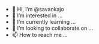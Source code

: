- 👋 Hi, I’m @savankajo
- 👀 I’m interested in ...
- 🌱 I’m currently learning ...
- 💞️ I’m looking to collaborate on ...
- 📫 How to reach me ...

<!---
savankajo/savankajo is a ✨ special ✨ repository because its `README.md` (this file) appears on your GitHub profile.
You can click the Preview link to take a look at your changes.
--->
